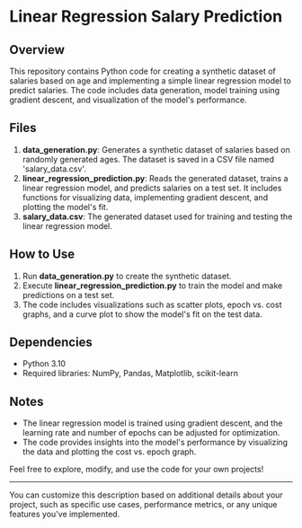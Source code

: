 # Linear Regression Salary Prediction

## Overview
This repository contains Python code for creating a synthetic dataset of salaries based on age and implementing a simple linear regression model to predict salaries. The code includes data generation, model training using gradient descent, and visualization of the model's performance.

## Files
1. **data_generation.py**: Generates a synthetic dataset of salaries based on randomly generated ages. The dataset is saved in a CSV file named 'salary_data.csv'.
2. **linear_regression_prediction.py**: Reads the generated dataset, trains a linear regression model, and predicts salaries on a test set. It includes functions for visualizing data, implementing gradient descent, and plotting the model's fit.
3. **salary_data.csv**: The generated dataset used for training and testing the linear regression model.

## How to Use
1. Run **data_generation.py** to create the synthetic dataset.
2. Execute **linear_regression_prediction.py** to train the model and make predictions on a test set.
3. The code includes visualizations such as scatter plots, epoch vs. cost graphs, and a curve plot to show the model's fit on the test data.

## Dependencies
- Python 3.10
- Required libraries: NumPy, Pandas, Matplotlib, scikit-learn

## Notes
- The linear regression model is trained using gradient descent, and the learning rate and number of epochs can be adjusted for optimization.
- The code provides insights into the model's performance by visualizing the data and plotting the cost vs. epoch graph.

Feel free to explore, modify, and use the code for your own projects!

---

You can customize this description based on additional details about your project, such as specific use cases, performance metrics, or any unique features you've implemented.
